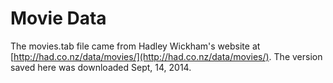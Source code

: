 Movie Data
===========

The movies.tab file came from Hadley Wickham's website at [http://had.co.nz/data/movies/](http://had.co.nz/data/movies/).
The version saved here was downloaded Sept, 14, 2014.